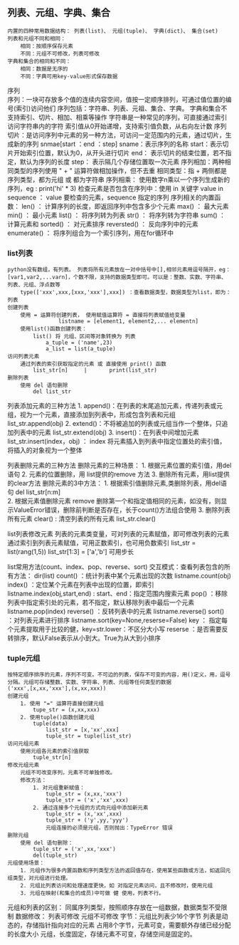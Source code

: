 ##	列表、元组、字典、集合
	内置的四种常用数据结构： 列表(list)、 元组(tuple)、 字典(dict)、 集合(set)
	列表和元组不同和相同：
		相同：按顺序保存元素
		不同：元组不可修改，列表可修改
	字典和集合的相同和不同：
		相同：数据是无序的
		不同：字典可用key-value形式保存数据

序列		
	序列：一块可存放多个值的连续内容空间，值按一定顺序排列，可通过值位置的编号(索引)访问他们
		序列包括：字符串、列表、元祖、集合、字典。	字典和集合不支持索引、切片、相加、相乘等操作
			字符串是一种常见的序列，可直接通过索引访问字符串内的字符
			索引值从0开始递增，支持索引值负数，从右向左计数
		序列切片：是访问序列中元素的另一种方法，可访问一定范围内的元素，通过切片，生成新的序列
			snmae[start ：end ：step]
				sname：表示序列的名称
				start：表示切片开始索引位置，默认为0，从开头进行切片
				end：  表示切片的结束位置，若不指定，默认为序列的长度
				step： 表示隔几个存储位置取一次元素
		序列相加：两种相同类型的序列使用 " + " 运算符做相加操作，但不去重
			相同类型：指 + 两侧都是序列类型，都为元组 或 都为字符串
		序列相乘：
			使用数字n乘以一个序列生成新的序列，eg : print('hi' * 3)
		检查元素是否包含在序列中：使用 in 关键字
			value in sequence	： value 要检查的元素，sequence 指定的序列
		序列相关的内置函数：
			len()			：	计算序列的长度，即返回序列中包含多少个元素
			max()			：	最大元素
			min()			：	最小元素
			list()			：	将序列转为列表
			str()			：	将序列转为字符串
			sum()			：	计算元素和
			sorted()		：	对元素排序
			reversted()		：	反向序列中的元素
			enumerate()		：	将序列组合为一个索引序列，用在for循环中

### list列表
	python没有数组，有列表。 列表将所有元素放在一对中括号中[],相邻元素用逗号隔开，eg：[var1,var2,...varn]，个数不限，支持的数据类型即可。可以是：整数、实数、字符串、列表、元组、浮点数等
		type(['xxx',xxx,[xxx,'xxx'],xxx]) ：查看数据类型，数据类型为list，即为：列表
	创建列表
		使用 = 运算符创建列表， 使用赋值运算符 = 直接将列表赋值给变量
					listname = [element1, element2,... elementn]
		使用list()函数创建列表：
			list() 将 元组、区间等对象转换为 列表
				a_tuple = ('name',23)
				a_list = list(a_tuple)	
	访问列表元素
		通过列表的索引获取指定的元素 或 直接使用 print() 函数
			list_str[n]		|		print(list_str)
	删除列表
		使用 del 语句删除
			del list_str	

列表添加元素的三种方法
	1. append()：在列表的末尾追加元素，传递列表或元组，视为一个元素，直接添加到列表中，形成包含列表和元组
		list_str.append(obj)
	2. extend()：不将被追加的列表或元组当作一个整体，只追加列表中的元素
		list_str.extend(obj)
	3. insert()：在列表中间增加元素
		list_str.insert(index，obj)	： index 将元素插入到列表中指定位置处的索引值，将插入的对象视为一个整体
	
列表删除元素的三种方法
	删除元素的三种场景：
		1. 根据元素位置的索引值，用del语句
		2. 元素的位置删除，用 list提供的remove 方法
		3. 删除所有元素，用list提供的clear方法
	删除元素的3中方法：
		1. 根据索引值删除元素,类删除列表，用del语句
			del list_str[n:m]	
		2. 根据元素值删除元素
			remove 删除第一个和指定值相同的元素，如没有，则显示ValueError错误，删除前判断是否存在，长于count()方法组合使用
		3. 删除列表所有元素
			clear()	: 清空列表的所有元素
					list_str.clear() 

list列表修改元素
	列表的元素类变量，可对列表的元素赋值，即可修改列表的元素
		通过索引到列表元素赋值，可用正数索引，也可用负数索引
			list_str = list(rang(1,5))
			list_str[1:3] = ['a','b']
				可用步长

list常用方法(count、index、pop、reverse、sort)
	交互模式：查看列表包含的所有方法： dir(list)
	count()	：统计列表中某个元素出现的次数
		listname.count(obj)
	index() ：定位某个元素在列表中出现的位置，即索引
		listname.index(obj,start,end)	: start、end：指定范围内搜索元素
	pop()	：移除列表中指定索引处的元素，若不指定，默认移除列表中最后一个元素
		listname.pop(index)
	reverse() ：反转列表中的元素
		listname.reverse()
	sort() ：对列表元素进行排序
		listname.sort(key=None,reserse=False)
			key ： 指定每个元素提取用于比较的健，key=str.lower：不区分大小写
			reserse ：是否需要反转排序，默认False表示从小到大。True为从大到小排序
	
### tuple元组
	按特定顺序排序的元素，序列不可变。不可边的列表，保存不可变的内容，用()定义，用，逗号分隔。元组可存储整数、实数、字符串、列表、元组等任何类型的数据
	('xxx',[x,xx,'xxx'],(x,xx,xxx))
	创建元组
		1. 使用 "=" 运算符直接创建元组
			tupe_str = (x,xx,xxx)
		2. 使用tuple()函数创建元组
			tuple(data)
				list_str = [x,'xx',xxx]
				tuple_str = tuple(list_str)
	访问元组元素
		使用元组各元素的索引值获取
			tuple_str[n]
	修改元组元素
		元组不可改变序列，元素不可单独修改。
		修改方法：
			1. 对元组重新赋值：
				tuple_str = (x,xx,'xxx')
				tuple_str = ('x','xx',xxx)
			2. 通过连接多个元组的方式向元组中添加新元素
				tuple_str = (x,'xx',xxx)
				tuple_str + ('y',yy,'yyy')
				元组连接的必须是元组，否则抛出：TypeError 错误
	删除元组
		使用 del 语句删除：
			tuple_str = ('x',xx,'xxx')
			del(tuple_str)
	元组使用场景：
		1. 元组作为很多内置函数和序列类型方法的返回值存在，使用某些函数或方法，如返回元组类型，对元组进行处理。
		2. 元组比列表访问和处理速度更快，如 对指定元素访问，且不修改时，使用元组
		3. 元组在映射(和集合的成员)中可做 健 使用，列表不行。 

元组和列表的区别：
		同属序列类型，按照顺序存放在一组数据，数据类型不受限制
		数据修改：
			列表可修改
			元组不可修改
		字节：元组比列表少16个字节
			列表是动态的，存储指针指向对应的元素 占用8个字节，元素可变，需要额外存储已经分配的长度大小
			元组，长度固定，存储元素不可变，存储空间是固定的。
	



